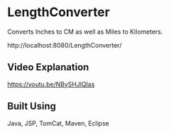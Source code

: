 # LengthConverter

Converts Inches to CM as well as Miles to Kilometers.

http://localhost:8080/LengthConverter/

## Video Explanation
https://youtu.be/NBySHJlQIas

## Built Using
Java, JSP, TomCat, Maven, Eclipse
